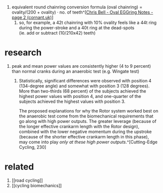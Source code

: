 1. equivalent round chainring conversion formula (oval chainring) = ovality/(200 + ovality) · no. of teeth^[[Chris Bell - Oval EGGring Notes - page 2 (cornant.uk)](https://www.cornant.uk/info/ovals02.html)]
	1. so, for example, a 42t chainring with 10% ovality feels like a 44t ring during the power-stroke and a 40t ring at the dead-spots  (ie. add or subtract (10/210x42) teeth)

# research
1. peak and mean power values are consistently higher (4 to 9 percent) than normal cranks during an anaerobic test (e.g. Wingate test)
	1. Statistically, significant differences were observed with position 4 (134-degree angle) and somewhat with position 3 (128 degrees). More than two-thirds (68 percent) of the subjects achieved the highest power values with position 4, and one-quarter of the subjects achieved the highest values with position 3.
	   
	   The proposed explanations for why the Rotor system worked best on the anaerobic test come from the biomechanical requirements that go along with high power outputs. The greater leverage (because of the longer effective crankarm length with the Rotor design), combined with the lower negative momentum during the upstroke (because of the shorter effective crankarm length in this phase), may come into play _only at these high power outputs_.^[Cutting-Edge Cycling, 230]

# related
1. [[road cycling]]
2. [[cycling biomechanics]]